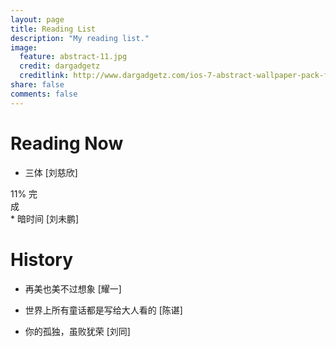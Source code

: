 ```yaml
---
layout: page
title: Reading List
description: "My reading list."
image:
  feature: abstract-11.jpg
  credit: dargadgetz
  creditlink: http://www.dargadgetz.com/ios-7-abstract-wallpaper-pack-for-iphone-5-and-ipod-touch-retina/
share: false
comments: false
---
```


# Reading Now

* 三体 [刘慈欣]
<div markdown="0">
  <div class="progress progress-striped active">
    <div class="progress-bar progress-bar-success" role="progressbar" 
        aria-valuenow="60" aria-valuemin="0" aria-valuemax="100" 
        style="width: 11%;">
        <span class="sr-only">11% 完成</span>
    </div>
  </div>
</div>
* 暗时间 [刘未鹏]


# History

* 再美也美不过想象 [耀一]

* 世界上所有童话都是写给大人看的 [陈谌]

* 你的孤独，虽败犹荣 [刘同]
